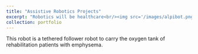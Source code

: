 ```yaml
---
title: "Assistive Robotics Projects"
excerpt: "Robotics will be healthcare<br/><img src='/images/alpibot.png'>"
collection: portfolio
---
```


This robot is a tethered follower robot to carry the oxygen tank of rehabilitation patients with emphysema. 

